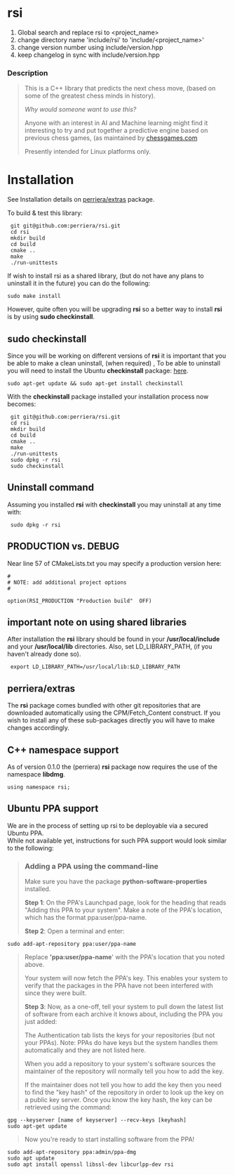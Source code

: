 
# rsi

1. Global search and replace rsi to <project_name> 
2. change directory name 'include/rsi' to 'include/<project_name>'
3. change version number using include/version.hpp
4. keep changelog in sync with include/version.hpp

###   Description
> This is a C++ library that predicts the next chess move, (based on some of the greatest chess minds in history).</br> 
> 
 >*Why would someone want to use this?*
 >
 >Anyone with an interest in AI and Machine learning might find it interesting to try and put together a predictive engine based on previous chess games, (as maintained by [chessgames.com](https://www.chessgames.com)
>
> Presently intended for Linux platforms only.
>
 # Installation
 See Installation details on  [perriera/extras](https://github.com/perriera/extras) package.

 To build & test this library:
  
     git git@github.com:perriera/rsi.git 
     cd rsi
     mkdir build
     cd build
     cmake ..
     make
     ./run-unittests
If wish to install rsi as a shared library, (but do not have any plans to uninstall it in the future) you can do the following:

	sudo make install
However, quite often you will be upgrading **rsi** so a better way to install **rsi** is by using **sudo checkinstall**.

## sudo checkinstall
Since you will be working on different versions of **rsi** it is important that you be able to make a clean uninstall, (when required) , To be able to uninstall you will need to install the Ubuntu **checkinstall** package: [here](https://help.ubuntu.com/community/CheckInstall). 

`sudo apt-get update && sudo apt-get install checkinstall`

With the **checkinstall** package installed your installation process now becomes:
    
     git git@github.com:perriera/rsi.git 
     cd rsi
     mkdir build
     cd build
     cmake ..
     make
     ./run-unittests
     sudo dpkg -r rsi
     sudo checkinstall
     
## Uninstall command
Assuming you installed **rsi** with **checkinstall** you may uninstall at any time with:

     sudo dpkg -r rsi

## PRODUCTION vs. DEBUG
Near line 57 of CMakeLists.txt you may specify a production version here:

	#
	# NOTE: add additional project options
	#

	option(RSI_PRODUCTION "Production build"  OFF)
	
## important note on using shared libraries
After installation the **rsi** library should be found in your **/usr/local/include** and your **/usr/local/lib** directories. Also, set LD_LIBRARY_PATH, (if you haven't already done so). 

     export LD_LIBRARY_PATH=/usr/local/lib:$LD_LIBRARY_PATH
     
## perriera/extras 
The **rsi** package comes bundled with other git repositories that are downloaded automatically using the CPM/Fetch_Content construct. If you wish to install any of these sub-packages directly you will have to make changes accordingly.
    
## C++ namespace support
As of version 0.1.0 the (perriera) **rsi** package now requires the use of the namespace **libdmg**.

    using namespace rsi;


##  Ubuntu PPA support 
We are in the process of setting up rsi to be deployable via a secured Ubuntu PPA. <br>
While not available yet, instructions for such PPA support would look similar to the following:

>
>  ### Adding a PPA using the command-line
>
>Make sure you have the package  **python-software-properties**  installed.
>
>**Step 1**: On the PPA's Launchpad page, look for the heading that reads "Adding this PPA to your system". Make a note of the PPA's location, which has the format  ppa:user/ppa-name.
>
> **Step 2**: Open a terminal and enter:
>
	sudo add-apt-repository ppa:user/ppa-name

> Replace  **'ppa:user/ppa-name**' with the PPA's location that you noted above.
>
> Your system will now fetch the PPA's key. This enables your system to verify that the packages in the PPA have not been interfered with since they were built.
>
> **Step 3**: Now, as a one-off, tell your system to pull down the latest list of software from each archive it knows about, including the PPA you just added:
>
> The Authentication tab lists the keys for your repositories (but not your PPAs). Note: PPAs do have keys but the system handles them automatically and they are not listed here.
>
> When you add a repository to your system's software sources the maintainer of the repository will normally tell you how to add the key.
>
> If the maintainer does not tell you how to add the key then you need to find the "key hash" of the repository in order to look up the key on a public key server. Once you know the key hash, the key can be retrieved using the command:

	gpg --keyserver [name of keyserver] --recv-keys [keyhash]
	sudo apt-get update

> Now you're ready to start installing software from the PPA!
>
 	sudo add-apt-repository ppa:admin/ppa-dmg
 	sudo apt update
	sudo apt install openssl libssl-dev libcurlpp-dev rsi
	
 
